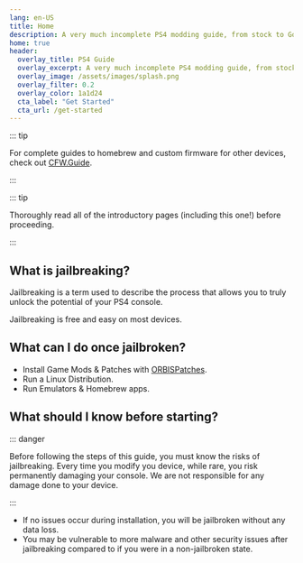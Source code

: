 ```yaml
---
lang: en-US
title: Home
description: A very much incomplete PS4 modding guide, from stock to GoldHEN.
home: true
header:
  overlay_title: PS4 Guide
  overlay_excerpt: A very much incomplete PS4 modding guide, from stock to GoldHEN.
  overlay_image: /assets/images/splash.png
  overlay_filter: 0.2
  overlay_color: 1a1d24
  cta_label: "Get Started"
  cta_url: /get-started
---
```


::: tip

For complete guides to homebrew and custom firmware for other devices, check out [CFW.Guide](https://cfw.guide).

:::

::: tip

Thoroughly read all of the introductory pages (including this one!) before proceeding.

:::

## What is jailbreaking?

Jailbreaking is a term used to describe the process that allows you to truly unlock the potential of your PS4 console.

Jailbreaking is free and easy on most devices.

## What can I do once jailbroken?

- Install Game Mods & Patches with [ORBISPatches](https://www.orbispatches.com).
- Run a Linux Distribution.
- Run Emulators & Homebrew apps.

## What should I know before starting?

::: danger

Before following the steps of this guide, you must know the risks of jailbreaking. Every time you modify you device, while rare, you risk permanently damaging your console. We are not responsible for any damage done to your device.

:::

- If no issues occur during installation, you will be jailbroken without any data loss.
- You may be vulnerable to more malware and other security issues after jailbreaking compared to if you were in a non-jailbroken state.
